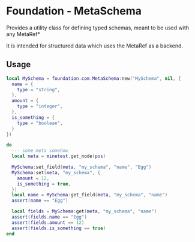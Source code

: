 # Foundation - MetaSchema

Provides a utility class for defining typed schemas, meant to be used with any MetaRef*

It is intended for structured data which uses the MetaRef as a backend.

## Usage

```lua
local MySchema = foundation.com.MetaSchema:new("MySchema", nil, {
  name = {
    type = "string",
  },
  amount = {
    type = "integer",
  },
  is_something = {
    type = "boolean",
  }
})

do
  --- some meta somehow
  local meta = minetest.get_node(pos)

  MySchema:set_field(meta, "my_schema", "name", "Egg")
  MySchema:set(meta, "my_schema", {
    amount = 12,
    is_something = true,
  })
  local name = MySchema:get_field(meta, "my_schema", "name")
  assert(name == "Egg")

  local fields = MySchema:get(meta, "my_schema", "name")
  assert(fields.name == "Egg")
  assert(fields.amount == 12)
  assert(fields.is_something == true)
end
```
